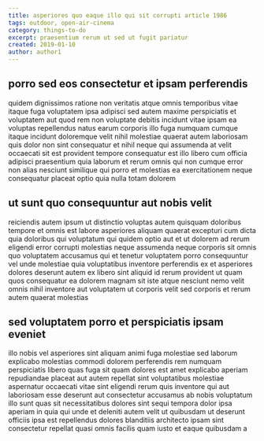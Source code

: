 ```yaml
---
title: asperiores quo eaque illo qui sit corrupti article 1986
tags: outdoor, open-air-cinema
category: things-to-do
excerpt: praesentium rerum ut sed ut fugit pariatur
created: 2019-01-10
author: author1
---
```


## porro sed eos consectetur et ipsam perferendis

quidem dignissimos ratione non veritatis atque omnis temporibus vitae itaque fuga voluptatem ipsa adipisci sed autem maxime perspiciatis et voluptatem aut quod rem non voluptate debitis incidunt vitae ipsam ea voluptas repellendus natus earum corporis illo fuga numquam cumque itaque incidunt doloremque velit nihil molestiae quaerat autem laboriosam quis dolor non sint consequatur et nihil neque qui assumenda at velit occaecati sit est provident tempore consequatur est illo libero cum officia adipisci praesentium quia laborum et rerum omnis qui non cumque error non alias nesciunt similique qui porro et molestias ea exercitationem neque consequatur placeat optio quia nulla totam dolorem

## ut sunt quo consequuntur aut nobis velit

reiciendis autem ipsum ut distinctio voluptas autem quisquam doloribus tempore et omnis est labore asperiores aliquam quaerat excepturi cum dicta quia doloribus qui voluptatum qui quidem optio aut et ut dolorem ad rerum eligendi error corrupti molestias neque assumenda neque corporis sit omnis quo voluptatem accusamus qui et tenetur voluptatem porro consequuntur vel unde molestiae quia voluptatibus inventore perferendis ex et asperiores dolores deserunt autem ex libero sint aliquid id rerum provident ut quam quos consequatur ea dolorem magnam sit iste atque nesciunt nemo velit omnis nihil inventore aut voluptatem ut corporis velit sed corporis et rerum autem quaerat molestias

## sed voluptatem porro et perspiciatis ipsam eveniet

illo nobis vel asperiores sint aliquam animi fuga molestiae sed laborum explicabo molestias commodi dolorem perferendis rem numquam perspiciatis libero quas fuga sit quam dolores est amet explicabo aperiam repudiandae placeat aut autem repellat sint voluptatibus molestiae aspernatur occaecati vitae sint eligendi rerum quis inventore qui aut laboriosam esse deserunt aut consectetur accusamus ab nobis voluptatum illo sunt quas sit necessitatibus dolores sint sequi tempora dolor ipsa aperiam in quia qui unde et deleniti autem velit ut quibusdam ut deserunt officiis ipsa est repellendus dolores blanditiis architecto ipsam sint consectetur repellat quasi omnis facilis quam iusto et eaque quibusdam a
